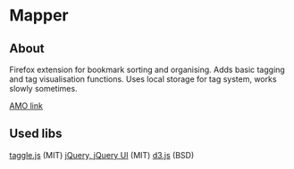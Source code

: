 # Mapper

## About

Firefox extension for bookmark sorting and organising. Adds basic tagging and tag visualisation functions. Uses local storage for tag system, works slowly sometimes.

[AMO link](https://addons.mozilla.org/en-US/firefox/addon/mapper/)

## Used libs

[taggle.js](https://github.com/okcoker/taggle.js) (MIT)
[jQuery, jQuery UI](https://github.com/jquery) (MIT)
[d3.js](https://d3js.org/) (BSD)